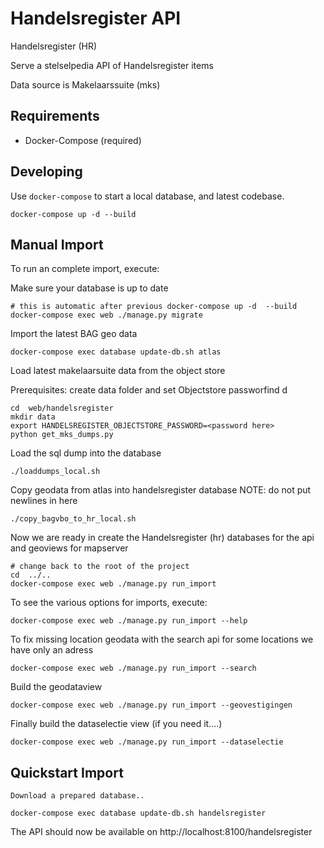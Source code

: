 Handelsregister API
=====================

Handelsregister (HR)

Serve a stelselpedia API of Handelsregister items

Data source is Makelaarssuite (mks)


Requirements
------------

* Docker-Compose (required)


Developing
----------

Use `docker-compose` to start a local database, and latest codebase.

	docker-compose up -d --build

Manual Import
-------------

To run an complete import, execute:

Make sure your database is up to date

	# this is automatic after previous docker-compose up -d  --build
	docker-compose exec web ./manage.py migrate

Import the latest BAG geo data

    docker-compose exec database update-db.sh atlas

Load latest makelaarsuite data from the object store

Prerequisites: create data folder and set Objectstore passworfind d

	cd  web/handelsregister
	mkdir data
	export HANDELSREGISTER_OBJECTSTORE_PASSWORD=<password here>
    python get_mks_dumps.py

Load the sql dump into the database

    ./loaddumps_local.sh

Copy geodata from atlas into handelsregister database
NOTE: do not put newlines in here

    ./copy_bagvbo_to_hr_local.sh

Now we are ready in create the Handelsregister (hr) databases
for the api and geoviews for mapserver

	# change back to the root of the project
	cd  ../..
    docker-compose exec web ./manage.py run_import

To see the various options for imports, execute:

    docker-compose exec web ./manage.py run_import --help

To fix missing location geodata with the search api
for some locations we have only an adress

    docker-compose exec web ./manage.py run_import --search

Build the geodataview

    docker-compose exec web ./manage.py run_import --geovestigingen

Finally build the dataselectie view (if you need it....)

    docker-compose exec web ./manage.py run_import --dataselectie


Quickstart Import
-----------------
    Download a prepared database..

    docker-compose exec database update-db.sh handelsregister


The API should now be available on http://localhost:8100/handelsregister
